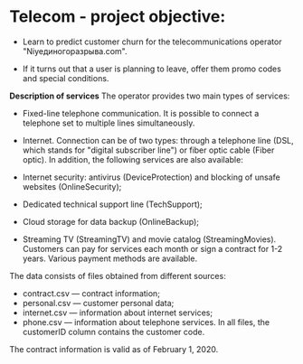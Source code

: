 # Telecom - project objective:
 - Learn to predict customer churn for the telecommunications operator "Niyeдиногоразрыва.com".

 - If it turns out that a user is planning to leave, offer them promo codes and special conditions.

<b>Description of services</b>
The operator provides two main types of services:

 - Fixed-line telephone communication. It is possible to connect a telephone set to multiple lines simultaneously.
 - Internet. Connection can be of two types: through a telephone line (DSL, which stands for "digital subscriber line") or fiber optic cable (Fiber optic).
In addition, the following services are also available:

 - Internet security: antivirus (DeviceProtection) and blocking of unsafe websites (OnlineSecurity);
 - Dedicated technical support line (TechSupport);
 - Cloud storage for data backup (OnlineBackup);
 - Streaming TV (StreamingTV) and movie catalog (StreamingMovies).
Customers can pay for services each month or sign a contract for 1-2 years. Various payment methods are available.

The data consists of files obtained from different sources:

 - contract.csv — contract information;
 - personal.csv — customer personal data;
 - internet.csv — information about internet services;
 - phone.csv — information about telephone services.
In all files, the customerID column contains the customer code.

The contract information is valid as of February 1, 2020.
